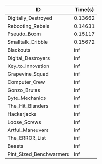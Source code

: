 |ID|Time(s)|
|-|-|
|Digitally_Destroyed|0.13662|
|Rebooting_Rebels|0.14631|
|Pseudo_Boom|0.15117|
|Smalltalk_Dribble|0.15672|
|Blackouts|inf|
|Digital_Destroyers|inf|
|Key_to_Innovation|inf|
|Grapevine_Squad|inf|
|Computer_Crew|inf|
|Gonzo_Brutes|inf|
|Byte_Mechanics|inf|
|The_Hit_Blunders|inf|
|Hackerjacks|inf|
|Loose_Screws|inf|
|Artful_Maneuvers|inf|
|The_ERROR_List|inf|
|Beasts|inf|
|Pint_Sized_Benchwarmers|inf|
